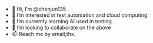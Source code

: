 - 👋 Hi, I’m @chenjun135
- 👀 I’m interested in test automation and cloud computing
- 🌱 I’m currently learning AI used in testing
- 💞️ I’m looking to collaborate on the above
- 📫 Reach me by email,thx. 

<!---
chenjun135/chenjun135 is a ✨ special ✨ repository because its `README.md` (this file) appears on your GitHub profile.
You can click the Preview link to take a look at your changes.
--->
